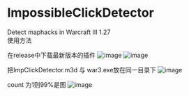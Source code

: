 # ImpossibleClickDetector

Detect maphacks in Warcraft III 1.27<br>
使用方法

在release中下载最新版本的插件
![image](https://github.com/Duysi/ImpossibleClickDetector/blob/master/images/1.png)
![image](https://github.com/Duysi/ImpossibleClickDetector/blob/master/images/2.png)

把ImpClickDetector.m3d 与 war3.exe放在同一目录下
![image](https://github.com/Duysi/ImpossibleClickDetector/blob/master/images/3.png)

count 为1则99%是图
![image](https://github.com/Duysi/ImpossibleClickDetector/blob/master/images/4.png)
